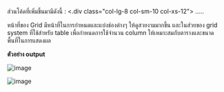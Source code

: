 ส่วนโค้ดที่เพิ่มขึ้นมามีดังนี้ :
  <.div class="col-lg-8 col-sm-10 col-xs-12"> ..... </div>

หน้าที่ของ Grid มีหน้าที่ในการกำหนดและแบ่งช่องต่างๆ ให้ดูสวยงามมากขึ้น และในส่วยของ grid system ที่ใช้สำหรับ table เพื่อกําหนดการใช้จํานวน column ให้เหมาะสมกับตารางและขนาดพื้นที่ในการแสดงผล



<b>ตัวอย่าง output</b>

![image](https://github.com/user-attachments/assets/2a0ed7a2-576b-498b-8737-5f4d0ae5ada8)

![image](https://github.com/user-attachments/assets/2884453d-6988-4522-9204-948c12d67c16)

